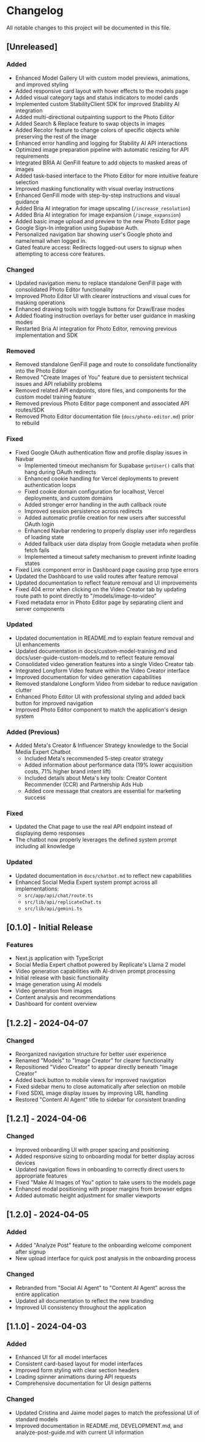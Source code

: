 # Changelog

All notable changes to this project will be documented in this file.

## [Unreleased]

### Added
- Enhanced Model Gallery UI with custom model previews, animations, and improved styling
- Added responsive card layout with hover effects to the models page
- Added visual category tags and status indicators to model cards
- Implemented custom StabilityClient SDK for improved Stability AI integration
- Added multi-directional outpainting support to the Photo Editor
- Added Search & Replace feature to swap objects in images
- Added Recolor feature to change colors of specific objects while preserving the rest of the image
- Enhanced error handling and logging for Stability AI API interactions
- Optimized image preparation pipeline with automatic resizing for API requirements
- Integrated BRIA AI GenFill feature to add objects to masked areas of images
- Added task-based interface to the Photo Editor for more intuitive feature selection
- Improved masking functionality with visual overlay instructions
- Enhanced GenFill mode with step-by-step instructions and visual guidance
- Added Bria AI integration for image upscaling (`/increase_resolution`)
- Added Bria AI integration for image expansion (`/image_expansion`)
- Added basic image upload and preview to the new Photo Editor page
- Google Sign-In integration using Supabase Auth.
- Personalized navigation bar showing user's Google photo and name/email when logged in.
- Gated feature access: Redirects logged-out users to signup when attempting to access core features.

### Changed
- Updated navigation menu to replace standalone GenFill page with consolidated Photo Editor functionality
- Improved Photo Editor UI with clearer instructions and visual cues for masking operations
- Enhanced drawing tools with toggle buttons for Draw/Erase modes
- Added floating instruction overlays for better user guidance in masking modes
- Restarted Bria AI integration for Photo Editor, removing previous implementation and SDK

### Removed
- Removed standalone GenFill page and route to consolidate functionality into the Photo Editor
- Removed "Create Images of You" feature due to persistent technical issues and API reliability problems
- Removed related API endpoints, store files, and components for the custom model training feature
- Removed previous Photo Editor page component and associated API routes/SDK
- Removed Photo Editor documentation file (`docs/photo-editor.md`) prior to rebuild

### Fixed
- Fixed Google OAuth authentication flow and profile display issues in Navbar
  - Implemented timeout mechanism for Supabase `getUser()` calls that hang during OAuth redirects
  - Enhanced cookie handling for Vercel deployments to prevent authentication loops
  - Fixed cookie domain configuration for localhost, Vercel deployments, and custom domains
  - Added stronger error handling in the auth callback route
  - Improved session persistence across redirects
  - Added automatic profile creation for new users after successful OAuth login
  - Enhanced Navbar rendering to properly display user info regardless of loading state
  - Added fallback user data display from Google metadata when profile fetch fails
  - Implemented a timeout safety mechanism to prevent infinite loading states
- Fixed Link component error in Dashboard page causing prop type errors
- Updated the Dashboard to use valid routes after feature removal
- Updated documentation to reflect feature removal and UI improvements
- Fixed 404 error when clicking on the Video Creator tab by updating route path to point directly to "/models/image-to-video"
- Fixed metadata error in Photo Editor page by separating client and server components

### Updated
- Updated documentation in README.md to explain feature removal and UI enhancements
- Updated documentation in docs/custom-model-training.md and docs/user-guide-custom-models.md to reflect feature removal
- Consolidated video generation features into a single Video Creator tab
- Integrated Longform Video feature within the Video Creator interface
- Improved documentation for video generation capabilities
- Removed standalone Longform Video from sidebar to reduce navigation clutter
- Enhanced Photo Editor UI with professional styling and added back button for improved navigation
- Improved Photo Editor component to match the application's design system

### Added (Previous)
- Added Meta's Creator & Influencer Strategy knowledge to the Social Media Expert Chatbot
  - Included Meta's recommended 5-step creator strategy
  - Added information about performance data (19% lower acquisition costs, 71% higher brand intent lift)
  - Included details about Meta's key tools: Creator Content Recommender (CCR) and Partnership Ads Hub
  - Added core message that creators are essential for marketing success

### Fixed
- Updated the Chat page to use the real API endpoint instead of displaying demo responses
- The chatbot now properly leverages the defined system prompt including all knowledge

### Updated
- Updated documentation in `docs/chatbot.md` to reflect new capabilities
- Enhanced Social Media Expert system prompt across all implementations:
  - `src/app/api/chat/route.ts`
  - `src/lib/api/replicateChat.ts`
  - `src/lib/api/gemini.ts`

## [0.1.0] - Initial Release

### Features
- Next.js application with TypeScript
- Social Media Expert chatbot powered by Replicate's Llama 2 model
- Video generation capabilities with AI-driven prompt processing
- Initial release with basic functionality
- Image generation using AI models
- Video generation from images
- Content analysis and recommendations
- Dashboard for content overview

## [1.2.2] - 2024-04-07

### Changed
- Reorganized navigation structure for better user experience
- Renamed "Models" to "Image Creator" for clearer functionality
- Repositioned "Video Creator" to appear directly beneath "Image Creator"
- Added back button to mobile views for improved navigation
- Fixed sidebar menu to close automatically after selection on mobile
- Fixed SDXL image display issues by improving URL handling
- Restored "Content AI Agent" title to sidebar for consistent branding

## [1.2.1] - 2024-04-06

### Changed
- Improved onboarding UI with proper spacing and positioning
- Added responsive sizing to onboarding modal for better display across devices
- Updated navigation flows in onboarding to correctly direct users to appropriate features
- Fixed "Make AI Images of You" option to take users to the models page
- Enhanced modal positioning with proper margins from browser edges
- Added automatic height adjustment for smaller viewports

## [1.2.0] - 2024-04-05

### Added
- Added "Analyze Post" feature to the onboarding welcome component after signup
- New upload interface for quick post analysis in the onboarding process

### Changed
- Rebranded from "Social AI Agent" to "Content AI Agent" across the entire application
- Updated all documentation to reflect the new branding
- Improved UI consistency throughout the application

## [1.1.0] - 2024-04-03

### Added
- Enhanced UI for all model interfaces
- Consistent card-based layout for model interfaces
- Improved form styling with clear section headers
- Loading spinner animations during API requests
- Comprehensive documentation for UI design patterns

### Changed
- Updated Cristina and Jaime model pages to match the professional UI of standard models
- Improved documentation in README.md, DEVELOPMENT.md, and analyze-post-guide.md with current UI information
